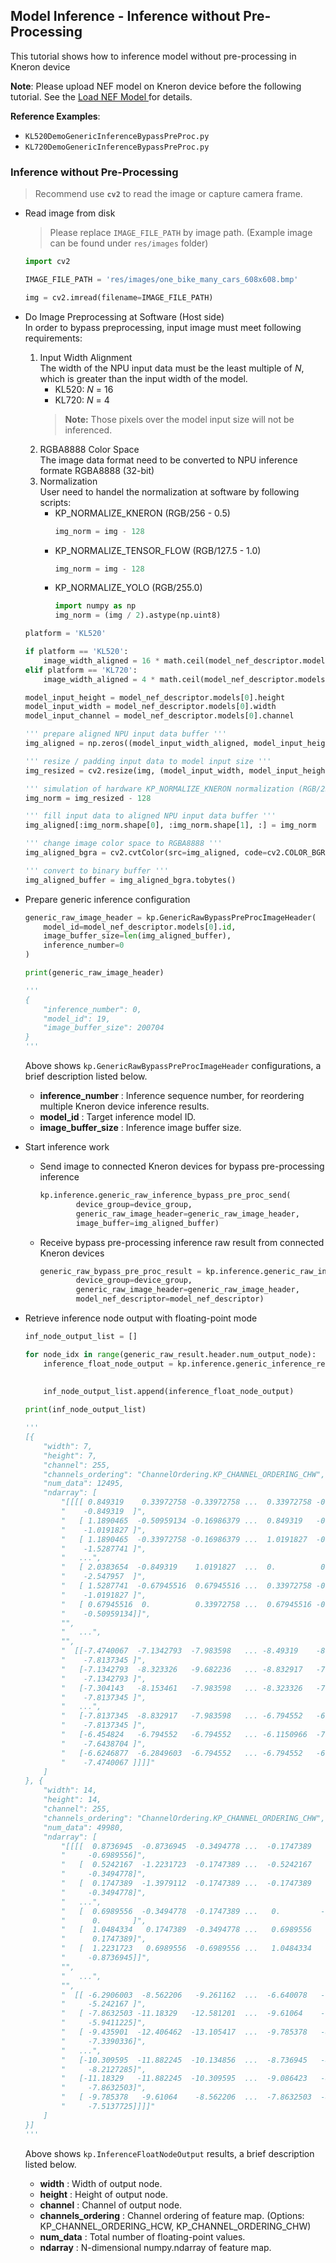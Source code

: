 ## Model Inference - Inference without Pre-Processing  

This tutorial shows how to inference model without pre-processing in Kneron device  

**Note**: Please upload NEF model on Kneron device before the following tutorial. See the [Load NEF Model
](./load_nef_model.md) for details.  

**Reference Examples**:  

- `KL520DemoGenericInferenceBypassPreProc.py`  
- `KL720DemoGenericInferenceBypassPreProc.py`  

### Inference without Pre-Processing

> Recommend use **`cv2`** to read the image or capture camera frame.  

- Read image from disk
    > Please replace `IMAGE_FILE_PATH` by image path. (Example image can be found under `res/images` folder)  
    ```python
    import cv2

    IMAGE_FILE_PATH = 'res/images/one_bike_many_cars_608x608.bmp'

    img = cv2.imread(filename=IMAGE_FILE_PATH)
    ```

- Do Image Preprocessing at Software (Host side)  
    In order to bypass preprocessing, input image must meet following requirements:  
    1. Input Width Alignment  
    The width of the NPU input data must be the least multiple of *N*, which is greater than the input width of the model.
        * KL520: *N* = 16
        * KL720: *N* = 4
        > **Note:** Those pixels over the model input size will not be inferenced.
    2. RGBA8888 Color Space  
    The image data format need to be converted to NPU inference formate RGBA8888 (32-bit)
    3. Normalization  
    User need to handel the normalization at software by following scripts:
        * KP_NORMALIZE_KNERON (RGB/256 - 0.5)
            ```python
            img_norm = img - 128
            ```
        * KP_NORMALIZE_TENSOR_FLOW (RGB/127.5 - 1.0)
            ```python
            img_norm = img - 128
            ```
        * KP_NORMALIZE_YOLO (RGB/255.0)
            ```python
            import numpy as np
            img_norm = (img / 2).astype(np.uint8)
            ```

    ```python
    platform = 'KL520'

    if platform == 'KL520':
        image_width_aligned = 16 * math.ceil(model_nef_descriptor.models[0].width / 16.0)
    elif platform == 'KL720':
        image_width_aligned = 4 * math.ceil(model_nef_descriptor.models[0].width / 4.0)

    model_input_height = model_nef_descriptor.models[0].height
    model_input_width = model_nef_descriptor.models[0].width
    model_input_channel = model_nef_descriptor.models[0].channel

    ''' prepare aligned NPU input data buffer '''
    img_aligned = np.zeros((model_input_width_aligned, model_input_height, model_input_channel), dtype=np.uint8)

    ''' resize / padding input data to model input size '''
    img_resized = cv2.resize(img, (model_input_width, model_input_height))

    ''' simulation of hardware KP_NORMALIZE_KNERON normalization (RGB/256 - 0.5) '''
    img_norm = img_resized - 128

    ''' fill input data to aligned NPU input data buffer '''
    img_aligned[:img_norm.shape[0], :img_norm.shape[1], :] = img_norm

    ''' change image color space to RGBA8888 '''
    img_aligned_bgra = cv2.cvtColor(src=img_aligned, code=cv2.COLOR_BGR2BGRA)

    ''' convert to binary buffer '''
    img_aligned_buffer = img_aligned_bgra.tobytes()
    ```

- Prepare generic inference configuration
    ```python
    generic_raw_image_header = kp.GenericRawBypassPreProcImageHeader(
        model_id=model_nef_descriptor.models[0].id,
        image_buffer_size=len(img_aligned_buffer),
        inference_number=0
    )

    print(generic_raw_image_header)

    '''
    {
        "inference_number": 0,
        "model_id": 19,
        "image_buffer_size": 200704
    }
    '''
    ```

    Above shows `kp.GenericRawBypassPreProcImageHeader` configurations, a brief description listed below.

    - **inference_number** : Inference sequence number, for reordering multiple Kneron device inference results.
    - **model_id** : Target inference model ID.
    - **image_buffer_size** : Inference image buffer size.

- Start inference work
    - Send image to connected Kneron devices for bypass pre-processing inference
        ```python
        kp.inference.generic_raw_inference_bypass_pre_proc_send(
                device_group=device_group,
                generic_raw_image_header=generic_raw_image_header,
                image_buffer=img_aligned_buffer)
        ```
    - Receive bypass pre-processing inference raw result from connected Kneron devices
        ```python
        generic_raw_bypass_pre_proc_result = kp.inference.generic_raw_inference_bypass_pre_proc_receive(
                device_group=device_group,
                generic_raw_image_header=generic_raw_image_header,
                model_nef_descriptor=model_nef_descriptor)
        ```

- Retrieve inference node output with floating-point mode
    ```python
    inf_node_output_list = []

    for node_idx in range(generic_raw_result.header.num_output_node):
        inference_float_node_output = kp.inference.generic_inference_retrieve_float_node(node_idx=node_idx,
                                                                                         generic_raw_result=generic_raw_result,
                                                                                         channels_ordering=kp.ChannelOrdering.KP_CHANNEL_ORDERING_CHW)
        inf_node_output_list.append(inference_float_node_output)

    print(inf_node_output_list)

    '''
    [{
        "width": 7,
        "height": 7,
        "channel": 255,
        "channels_ordering": "ChannelOrdering.KP_CHANNEL_ORDERING_CHW",
        "num_data": 12495,
        "ndarray": [
            "[[[[ 0.849319    0.33972758 -0.33972758 ...  0.33972758 -0.16986379",
            "    -0.849319  ]",
            "   [ 1.1890465  -0.50959134 -0.16986379 ...  0.849319   -0.16986379",
            "    -1.0191827 ]",
            "   [ 1.1890465  -0.33972758 -0.16986379 ...  1.0191827  -0.33972758",
            "    -1.5287741 ]",
            "   ...",
            "   [ 2.0383654  -0.849319    1.0191827  ...  0.          0.",
            "    -2.547957  ]",
            "   [ 1.5287741  -0.67945516  0.67945516 ...  0.33972758 -0.849319",
            "    -1.0191827 ]",
            "   [ 0.67945516  0.          0.33972758 ...  0.67945516 -0.16986379",
            "    -0.50959134]]",
            "",
            "   ...",
            "",
            "  [[-7.4740067  -7.1342793  -7.983598   ... -8.49319    -8.153461",
            "    -7.8137345 ]",
            "   [-7.1342793  -8.323326   -9.682236   ... -8.832917   -7.6438704",
            "    -7.1342793 ]",
            "   [-7.304143   -8.153461   -7.983598   ... -8.323326   -7.8137345",
            "    -7.8137345 ]",
            "   ...",
            "   [-7.8137345  -8.832917   -7.983598   ... -6.794552   -6.9644156",
            "    -7.8137345 ]",
            "   [-6.454824   -6.794552   -6.794552   ... -6.1150966  -7.1342793",
            "    -7.6438704 ]",
            "   [-6.6246877  -6.2849603  -6.794552   ... -6.794552   -6.9644156",
            "    -7.4740067 ]]]]"
        ]
    }, {
        "width": 14,
        "height": 14,
        "channel": 255,
        "channels_ordering": "ChannelOrdering.KP_CHANNEL_ORDERING_CHW",
        "num_data": 49980,
        "ndarray": [
            "[[[[  0.8736945  -0.8736945  -0.3494778 ...  -0.1747389   0.1747389",
            "     -0.6989556]",
            "   [  0.5242167  -1.2231723  -0.1747389 ...  -0.5242167   0.",
            "     -0.3494778]",
            "   [  0.1747389  -1.3979112  -0.1747389 ...  -0.1747389   0.1747389",
            "     -0.3494778]",
            "   ...",
            "   [  0.6989556  -0.3494778  -0.1747389 ...   0.         -1.5726501",
            "      0.       ]",
            "   [  1.0484334   0.1747389  -0.3494778 ...   0.6989556   0.",
            "      0.1747389]",
            "   [  1.2231723   0.6989556  -0.6989556 ...   1.0484334   0.3494778",
            "     -0.8736945]]",
            "",
            "   ...",
            "",
            "  [[ -6.2906003  -8.562206   -9.261162  ...  -6.640078   -6.465339",
            "     -5.242167 ]",
            "   [ -7.8632503 -11.18329   -12.581201  ...  -9.61064    -7.8632503",
            "     -5.9411225]",
            "   [ -9.435901  -12.406462  -13.105417  ...  -9.785378   -8.911684",
            "     -7.3390336]",
            "   ...",
            "   [-10.309595  -11.882245  -10.134856  ...  -8.736945   -8.562206",
            "     -8.2127285]",
            "   [-11.18329   -11.882245  -10.309595  ...  -9.086423   -8.911684",
            "     -7.8632503]",
            "   [ -9.785378   -9.61064    -8.562206  ...  -7.8632503  -8.562206",
            "     -7.5137725]]]]"
        ]
    }]
    '''
    ```

    Above shows `kp.InferenceFloatNodeOutput` results, a brief description listed below.

    - **width** : Width of output node.
    - **height** : Height of output node.
    - **channel** : Channel of output node.
    - **channels_ordering** : Channel ordering of feature map. (Options: KP_CHANNEL_ORDERING_HCW, KP_CHANNEL_ORDERING_CHW)
    - **num_data** : Total number of floating-point values.
    - **ndarray** : N-dimensional numpy.ndarray of feature map.
